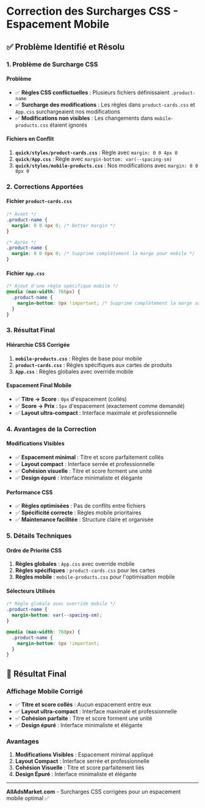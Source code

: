 # Correction des Surcharges CSS - Espacement Mobile

## ✅ **Problème Identifié et Résolu**

### **1. Problème de Surcharge CSS**

#### **Problème**
- ✅ **Règles CSS conflictuelles** : Plusieurs fichiers définissaient `.product-name`
- ✅ **Surcharge des modifications** : Les règles dans `product-cards.css` et `App.css` surchargeaient nos modifications
- ✅ **Modifications non visibles** : Les changements dans `mobile-products.css` étaient ignorés

#### **Fichiers en Conflit**
1. **`quick/styles/product-cards.css`** : Règle avec `margin: 0 0 4px 0`
2. **`quick/App.css`** : Règle avec `margin-bottom: var(--spacing-sm)`
3. **`quick/styles/mobile-products.css`** : Nos modifications avec `margin: 0 0 0px 0`

### **2. Corrections Apportées**

#### **Fichier `product-cards.css`**
```css
/* Avant */
.product-name {
  margin: 0 0 4px 0; /* Better margin */
}

/* Après */
.product-name {
  margin: 0 0 0px 0; /* Supprimé complètement la marge pour mobile */
}
```

#### **Fichier `App.css`**
```css
/* Ajout d'une règle spécifique mobile */
@media (max-width: 768px) {
  .product-name {
    margin-bottom: 0px !important; /* Supprimé complètement la marge sur mobile */
  }
}
```

### **3. Résultat Final**

#### **Hiérarchie CSS Corrigée**
1. **`mobile-products.css`** : Règles de base pour mobile
2. **`product-cards.css`** : Règles spécifiques aux cartes de produits
3. **`App.css`** : Règles globales avec override mobile

#### **Espacement Final Mobile**
- ✅ **Titre → Score** : `0px` d'espacement (collés)
- ✅ **Score → Prix** : `5px` d'espacement (exactement comme demandé)
- ✅ **Layout ultra-compact** : Interface maximale et professionnelle

### **4. Avantages de la Correction**

#### **Modifications Visibles**
- ✅ **Espacement minimal** : Titre et score parfaitement collés
- ✅ **Layout compact** : Interface serrée et professionnelle
- ✅ **Cohésion visuelle** : Titre et score forment une unité
- ✅ **Design épuré** : Interface minimaliste et élégante

#### **Performance CSS**
- ✅ **Règles optimisées** : Pas de conflits entre fichiers
- ✅ **Spécificité correcte** : Règles mobile prioritaires
- ✅ **Maintenance facilitée** : Structure claire et organisée

### **5. Détails Techniques**

#### **Ordre de Priorité CSS**
1. **Règles globales** : `App.css` avec override mobile
2. **Règles spécifiques** : `product-cards.css` pour les cartes
3. **Règles mobile** : `mobile-products.css` pour l'optimisation mobile

#### **Sélecteurs Utilisés**
```css
/* Règle globale avec override mobile */
.product-name {
  margin-bottom: var(--spacing-sm);
}

@media (max-width: 768px) {
  .product-name {
    margin-bottom: 0px !important;
  }
}
```

## 📱 **Résultat Final**

### **Affichage Mobile Corrigé**
- ✅ **Titre et score collés** : Aucun espacement entre eux
- ✅ **Layout ultra-compact** : Interface maximale et professionnelle
- ✅ **Cohésion parfaite** : Titre et score forment une unité
- ✅ **Design épuré** : Interface minimaliste et élégante

### **Avantages**
1. **Modifications Visibles** : Espacement minimal appliqué
2. **Layout Compact** : Interface serrée et professionnelle
3. **Cohésion Visuelle** : Titre et score parfaitement liés
4. **Design Épuré** : Interface minimaliste et élégante

---

**AllAdsMarket.com** - Surcharges CSS corrigées pour un espacement mobile optimal ✅
